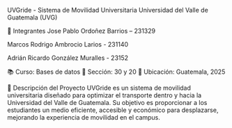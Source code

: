UVGride - Sistema de Movilidad Universitaria
Universidad del Valle de Guatemala (UVG)

📌 Integrantes
Jose Pablo Ordoñez Barrios – 231329

Marcos Rodrigo Ambrocio Larios - 231140

Adrián Ricardo González Muralles - 23152

📚 Curso: Bases de datos
📌 Sección: 30 y 20
📍 Ubicación: Guatemala, 2025

📖 Descripción del Proyecto
UVGride es un sistema de movilidad universitaria diseñado para optimizar el transporte dentro
y hacia la Universidad del Valle de Guatemala. Su objetivo es proporcionar a los estudiantes 
un medio eficiente, accesible y económico para desplazarse, mejorando la experiencia de movilidad en el campus.

